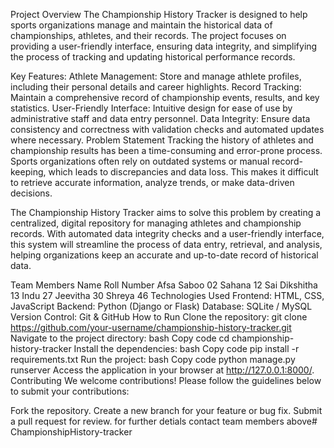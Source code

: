 Project Overview
The Championship History Tracker is designed to help sports organizations manage and maintain the historical data of championships, athletes, and their records. The project focuses on providing a user-friendly interface, ensuring data integrity, and simplifying the process of tracking and updating historical performance records.

Key Features:
Athlete Management: Store and manage athlete profiles, including their personal details and career highlights.
Record Tracking: Maintain a comprehensive record of championship events, results, and key statistics.
User-Friendly Interface: Intuitive design for ease of use by administrative staff and data entry personnel.
Data Integrity: Ensure data consistency and correctness with validation checks and automated updates where necessary.
Problem Statement
Tracking the history of athletes and championship results has been a time-consuming and error-prone process. Sports organizations often rely on outdated systems or manual record-keeping, which leads to discrepancies and data loss. This makes it difficult to retrieve accurate information, analyze trends, or make data-driven decisions.

The Championship History Tracker aims to solve this problem by creating a centralized, digital repository for managing athletes and championship records. With automated data integrity checks and a user-friendly interface, this system will streamline the process of data entry, retrieval, and analysis, helping organizations keep an accurate and up-to-date record of historical data.

Team Members
Name	Roll Number
Afsa Saboo	02
Sahana	12
Sai Dikshitha	13
Indu	27
Jeevitha	30
Shreya	46
Technologies Used
Frontend: HTML, CSS, JavaScript
Backend: Python (Django or Flask)
Database: SQLite / MySQL
Version Control: Git & GitHub
How to Run
Clone the repository:
git clone https://github.com/your-username/championship-history-tracker.git
Navigate to the project directory: bash Copy code cd championship-history-tracker Install the dependencies: bash Copy code pip install -r requirements.txt Run the project: bash Copy code python manage.py runserver Access the application in your browser at http://127.0.0.1:8000/. Contributing We welcome contributions! Please follow the guidelines below to submit your contributions:

Fork the repository. Create a new branch for your feature or bug fix. Submit a pull request for review. for further detials contact team members above# ChampionshipHistory-tracker
